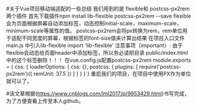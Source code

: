 #关于Vue项目移动端适配的一些总结
我们用到的是 flexible和 postcss-px2rem 两个插件
首先下载插件npm install lib-flexible postcss-px2rem --save
flexible会为页面根据屏幕自动添加<meta name='viewport' >标签，动态控制initial-scale，maximum-scale，minimum-scale等属性的值。
postcss-px2rem会将px转换为rem，rem单位用于适配不同宽度的屏幕，根据<html>标签的font-size值来计算出结果
在项目入口文件main.js 中引入lib-flexible
import 'lib-flexible'
注意事项（important）: 由于flexible会动态给页面header中添加<meta name='viewport' >标签，所以务必请把目录 public/index.html 中的这个标签删除！！！
在vue.config.js配置postcss-px2rem
module.exports = {
	css: {
		loaderOptions: {
			css: {},
			postcss: {
				plugins: [
					require('postcss-px2rem')({
						remUnit: 37.5
					})
				]
			}
		}
	}
}
重启我们的项目，在项目中使用PX作为单位就可以了。

#该文章根据(https://www.cnblogs.com/lml2017/p/9953429.html)书写完成，为了方便查看上传至本人github。